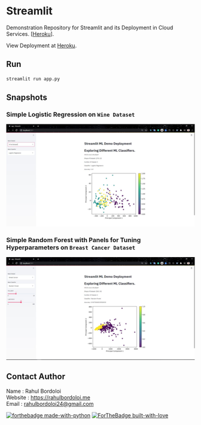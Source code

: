 # Streamlit
Demonstration Repository for Streamlit and its Deployment in Cloud Services. [[Heroku](https://heroku.com)].

View Deployment at [Heroku](streamlit-demo-deployment.herokuapp.com).

## Run
```python
streamlit run app.py
```

## Snapshots

### Simple Logistic Regression on `Wine Dataset`
![](./images/LR.jpg)

### Simple Random Forest with Panels for Tuning Hyperparameters on `Breast Cancer Dataset`
![](./images/RF.jpg)

## Contact Author

Name : Rahul Bordoloi <br>
Website : https://rahulbordoloi.me <br>
Email : rahulbordoloi24@gmail.com <br>

[![forthebadge made-with-python](http://ForTheBadge.com/images/badges/made-with-python.svg)](https://www.python.org/)
[![ForTheBadge built-with-love](http://ForTheBadge.com/images/badges/built-with-love.svg)](https://gitHub.com/rahulbordoloi/)